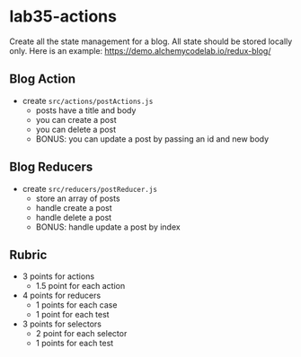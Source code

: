 # lab35-actions

Create all the state management for a blog. All state should be stored
locally only. Here is an example: https://demo.alchemycodelab.io/redux-blog/

## Blog Action

* create `src/actions/postActions.js`
  * posts have a title and body
  * you can create a post
  * you can delete a post
  * BONUS: you can update a post by passing an id and new body

## Blog Reducers

* create `src/reducers/postReducer.js`
  * store an array of posts
  * handle create a post
  * handle delete a post
  * BONUS: handle update a post by index

## Rubric

* 3 points for actions
  * 1.5 point for each action
* 4 points for reducers
  * 1 points for each case
  * 1 point for each test
* 3 points for selectors
  * 2 point for each selector
  * 1 points for each test